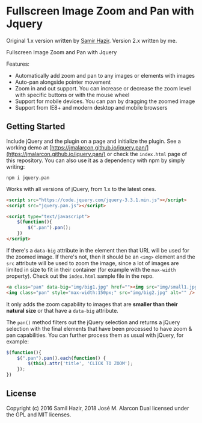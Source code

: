 Fullscreen Image Zoom and Pan with Jquery
================================

Original 1.x version written by [Samir Hazir](https://github.com/saplumbaga/jquery.pan). Version 2.x written by me.

Fullscreen Image Zoom and Pan with Jquery

Features:

- Automatically add zoom and pan to any images or elements with images
- Auto-pan alongside pointer movement
- Zoom in and out support. You can increase or decrease the zoom level with specific buttons or with the mouse wheel
- Support for mobile devices. You can pan by dragging the zoomed image
- Support from IE8+ and modern desktop and mobile browsers

## Getting Started

Include jQuery and the plugin on a page and initialize the plugin. See a working demo at [https://jmalarcon.github.io/jquery.pan/](https://jmalarcon.github.io/jquery.pan/) or check the `index.html` page of this repository. You can also use it as a dependency with npm by simply writing:

```
npm i jquery.pan
```

Works with all versions of jQuery, from 1.x to the latest ones.

```html
<script src="https://code.jquery.com/jquery-3.3.1.min.js"></script>
<script src="jquery.pan.js"></script>

<script type="text/javascript">
    $(function(){
        $(".pan").pan();
    })
</script>
```

If there's a `data-big` attribute in the element then that URL will be used for the zoomed image. If there's not, then it should be an `<img>` element and the `src` attribute will be used to zoom the image, since a lot of images are limited in size to fit in their container (for example with the `max-width` property). Check out the `index.html` sample file in the repo.

```html
<a class="pan" data-big="img/big1.jpg" href=""><img src="img/small1.jpg" alt="" /></a>
<img class="pan" style="max-width:150px;" src="img/big2.jpg" alt="" />
```

It only adds the zoom capability to images that are **smaller than their natural size** or that have a `data-big` attribute. 

The `pan()` method filters out the jQuery selection and returns a jQuery selection with the final elements that have been processed to have zoom & pan capabilities. You can further process them as usual with jQuery, for example:

```javascript
$(function(){
    $(".pan").pan().each(function() {
        $(this).attr('title', 'CLICK TO ZOOM');
    });
})
```


## License
Copyright (c) 2016 Samil Hazir, 2018 José M. Alarcon
Dual licensed under the GPL and MIT licenses.